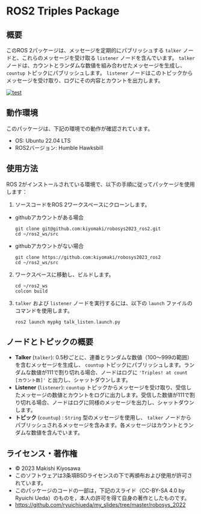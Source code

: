 # ROS2 Triples Package

## 概要
このROS 2パッケージは、メッセージを定期的にパブリッシュする `talker` ノードと、これらのメッセージを受け取る `listener` ノードを含んでいます。 `talker` ノードは、カウントとランダムな数値を組み合わせたメッセージを生成し、 `countup` トピックにパブリッシュします。 `listener` ノードはこのトピックからメッセージを受け取り、ログにその内容とカウントを出力します。

[![test](https://github.com/kiyomaki/roboysys2023_ros2/actions/workflows/test.yml/badge.svg?branch=main)](https://github.com/kiyomaki/roboysys2023_ros2/actions/workflows/test.yml)

## 動作環境

このパッケージは、下記の環境での動作が確認されています。
- OS: Ubuntu 22.04 LTS
- ROS2バージョン: Humble Hawksbill

## 使用方法

ROS 2がインストールされている環境で、以下の手順に従ってパッケージを使用します：

1. ソースコードをROS 2ワークスペースにクローンします。
- githubアカウントがある場合
   ```
   git clone git@github.com:kiyomaki/robosys2023_ros2.git
   cd ~/ros2_ws/src
   ```

- githubアカウントがない場合
   ```
   git clone https://github.com:kiyomaki/robosys2023_ros2
   cd ~/ros2_ws/src
   ```

2. ワークスペースに移動し、ビルドします。
   ```
   cd ~/ros2_ws
   colcon build
   ```

3. `talker` および `listener` ノードを実行するには、以下の `launch` ファイルのコマンドを使用します。
   ```
   ros2 launch mypkg talk_listen.launch.py
   ```

## ノードとトピックの概要

- **Talker** (`talker`): 0.5秒ごとに、連番とランダムな数値（100〜999の範囲）を含むメッセージを生成し、 `countup` トピックにパブリッシュします。ランダムな数値が111で割り切れる場合、ノードはログに `'Triples! at count [カウント数]'` と出力し、シャットダウンします。
- **Listener** (`listener`): `countup` トピックからメッセージを受け取り、受信したメッセージの数値とカウントをログに出力します。受信した数値が111で割り切れる場合、ノードはログに同様のメッセージを出力し、シャットダウンします。
- **トピック** (`countup`) : `String` 型のメッセージを使用し、 `talker` ノードからパブリッシュされるメッセージを含みます。各メッセージはカウントとランダムな数値を含んでいます。

## ライセンス・著作権

- © 2023 Makishi Kiyosawa
- このソフトウェアは3条項BSDライセンスの下で再頒布および使用が許可されています。
- このパッケージのコードの一部は，下記のスライド（CC-BY-SA 4.0 by Ryuichi Ueda）のものを，本人の許可を得て自身の著作としたものです。
 - https://github.com/ryuichiueda/my_slides/tree/master/robosys_2022
